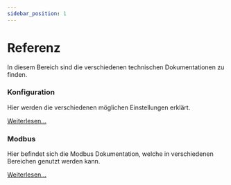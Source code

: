 ```yaml
---
sidebar_position: 1
---
```


# Referenz

In diesem Bereich sind die verschiedenen technischen Dokumentationen zu finden.

### Konfiguration

Hier werden die verschiedenen möglichen Einstellungen erklärt.

[Weiterlesen...](./reference/configuration)

### Modbus

Hier befindet sich die Modbus Dokumentation, welche in verschiedenen Bereichen genutzt werden kann.

[Weiterlesen...](./reference/modbus)
